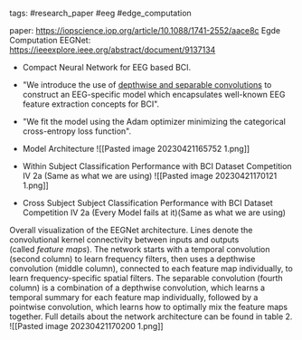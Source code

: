 tags: #research_paper #eeg #edge_computation 

paper: https://iopscience.iop.org/article/10.1088/1741-2552/aace8c
Egde Computation EEGNet: https://ieeexplore.ieee.org/abstract/document/9137134

- Compact Neural Network for EEG based BCI.
- "We introduce the use of [depthwise and separable convolutions](https://towardsdatascience.com/a-basic-introduction-to-separable-convolutions-b99ec3102728) to construct an EEG-specific model which encapsulates well-known EEG feature extraction concepts for BCI".
- "We fit the model using the Adam optimizer minimizing the categorical cross-entropy loss function".
- Model Architecture 
![[Pasted image 20230421165752 1.png]]

- Within Subject Classification Performance with BCI Dataset Competition IV 2a (Same as what we are using)
![[Pasted image 20230421170121 1.png]]

- Cross Subject Subject Classification Performance with BCI Dataset Competition IV 2a (Every Model fails at it)(Same as what we are using)

Overall visualization of the EEGNet architecture. Lines denote the convolutional kernel connectivity between inputs and outputs (called _feature maps_). The network starts with a temporal convolution (second column) to learn frequency filters, then uses a depthwise convolution (middle column), connected to each feature map individually, to learn frequency-specific spatial filters. The separable convolution (fourth column) is a combination of a depthwise convolution, which learns a temporal summary for each feature map individually, followed by a pointwise convolution, which learns how to optimally mix the feature maps together. Full details about the network architecture can be found in table 2.
![[Pasted image 20230421170200 1.png]]
